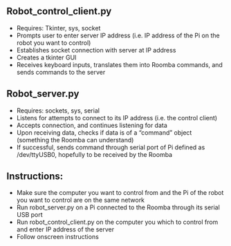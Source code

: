 <h2>Robot_control_client.py</h2>
  <ul>
  <li>Requires: Tkinter, sys, socket</li>
  <li>Prompts user to enter server IP address (i.e. IP address of the Pi on the robot you want to control)</li>
  <li>Establishes socket connection with server at IP address</li>
  <li>Creates a tkinter GUI </li>
  <li>Receives keyboard inputs, translates them into Roomba commands, and sends commands to the server</li>
  </ul>
<h2>Robot_server.py</h2>
  <ul>
  <li>Requires: sockets, sys, serial</li>
  <li>Listens for attempts to connect to its IP address (i.e. the control client)</li>
  <li>Accepts connection, and continues listening for data</li>
  <li>Upon receiving data, checks if data is of a “command” object (something the Roomba can understand)</li>
  <li>If successful, sends command through serial port of Pi defined as /dev/ttyUSB0, hopefully to be received by the Roomba </li>
  </ul>
<h2>Instructions:</h2>
  <ul>
  <li>Make sure the computer you want to control from and the Pi of the robot you want to control are on the same network</li>
  <li>Run robot_server.py on a Pi connected to the Roomba through its serial USB port</li>
  <li>Run robot_control_client.py on the computer you which to control from and enter IP address of the server </li>
  <li>Follow onscreen instructions </li>
  </ul>
